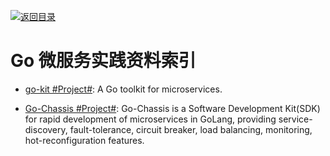 [![返回目录](https://parg.co/UGo)](https://github.com/wxyyxc1992/Awesome-Reference) 

# Go 微服务实践资料索引

- [go-kit #Project#](https://github.com/go-kit): A Go toolkit for microservices.

- [Go-Chassis #Project#](https://github.com/ServiceComb/go-chassis): Go-Chassis is a Software Development Kit(SDK) for rapid development of microservices in GoLang, providing service-discovery, fault-tolerance, circuit breaker, load balancing, monitoring, hot-reconfiguration features.
